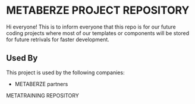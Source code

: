 
# METABERZE PROJECT REPOSITORY

Hi everyone! This is to inform everyone that this repo is for our future coding projects where most of our templates or components will be stored for future retrivals for faster development. 






## Used By

This project is used by the following companies:

- METABERZE partners



METATRAINING REPOSITORY
